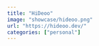 ```yaml
---
title: "HiDeoo"
image: "showcase/hideoo.png"
url: "https://hideoo.dev/"
categories: ["personal"]
---
```

